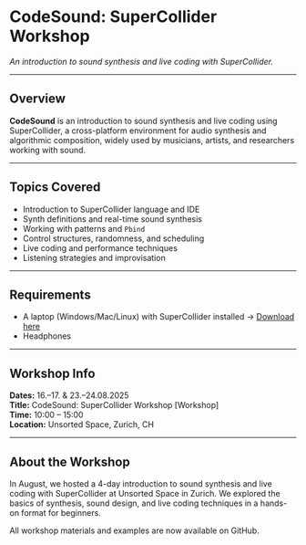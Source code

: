 # CodeSound: SuperCollider Workshop

*An introduction to sound synthesis and live coding with SuperCollider.*

---

## Overview  

**CodeSound** is an introduction to sound synthesis and live coding using SuperCollider, a cross-platform environment for audio synthesis and algorithmic composition, widely used by musicians, artists, and researchers working with sound. 

---

## Topics Covered  

- Introduction to SuperCollider language and IDE  
- Synth definitions and real-time sound synthesis  
- Working with patterns and `Pbind`  
- Control structures, randomness, and scheduling  
- Live coding and performance techniques  
- Listening strategies and improvisation  

---

## Requirements  

- A laptop (Windows/Mac/Linux) with SuperCollider installed → [Download here](https://supercollider.github.io/download)  
- Headphones  

---

## Workshop Info  

**Dates:** 16.–17. & 23.–24.08.2025  
**Title:** CodeSound: SuperCollider Workshop [Workshop]  
**Time:** 10:00 – 15:00  
**Location:** Unsorted Space, Zurich, CH  

---

## About the Workshop  

In August, we hosted a 4-day introduction to sound synthesis and live coding with SuperCollider at Unsorted Space in Zurich. We explored the basics of synthesis, sound design, and live coding techniques in a hands-on format for beginners.  

All workshop materials and examples are now available on GitHub.
